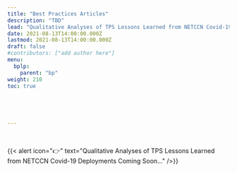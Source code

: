 ```yaml
---
title: "Best Practices Articles"
description: "TBD"
lead: "Qualitative Analyses of TPS Lessons Learned from NETCCN Covid-19 Deployments"
date: 2021-08-13T14:00:00.000Z
lastmod: 2021-08-13T14:00:00.000Z
draft: false
#contributors: ["add author here"]
menu:
  bplp:
    parent: "bp"
weight: 210
toc: true





---
```


&nbsp; 


{{< alert icon="👉" text="Qualitative Analyses of TPS Lessons Learned from NETCCN Covid-19 Deployments Coming Soon..." />}}


<!--
# Articles
-->

&nbsp; 

&nbsp; 

<!--
{{<cite "Bennett 2019">}}

{{< bibliography cited >}}
-->

<!--
# Conferences

&nbsp; 


* ITU Global Forum [https://www.itu.int/
* InterDrone [https://interdrone.com/]
-->





